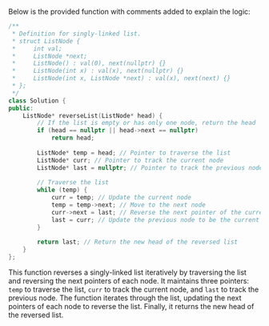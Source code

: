 Below is the provided function with comments added to explain the logic:

```cpp
/**
 * Definition for singly-linked list.
 * struct ListNode {
 *     int val;
 *     ListNode *next;
 *     ListNode() : val(0), next(nullptr) {}
 *     ListNode(int x) : val(x), next(nullptr) {}
 *     ListNode(int x, ListNode *next) : val(x), next(next) {}
 * };
 */
class Solution {
public:
    ListNode* reverseList(ListNode* head) {
        // If the list is empty or has only one node, return the head
        if (head == nullptr || head->next == nullptr)
            return head;
        
        ListNode* temp = head; // Pointer to traverse the list
        ListNode* curr; // Pointer to track the current node
        ListNode* last = nullptr; // Pointer to track the previous node
        
        // Traverse the list
        while (temp) {
            curr = temp; // Update the current node
            temp = temp->next; // Move to the next node
            curr->next = last; // Reverse the next pointer of the current node to point to the previous node
            last = curr; // Update the previous node to be the current node
        }
        
        return last; // Return the new head of the reversed list
    }
};
```

This function reverses a singly-linked list iteratively by traversing the list and reversing the next pointers of each node. It maintains three pointers: `temp` to traverse the list, `curr` to track the current node, and `last` to track the previous node. The function iterates through the list, updating the next pointers of each node to reverse the list. Finally, it returns the new head of the reversed list.